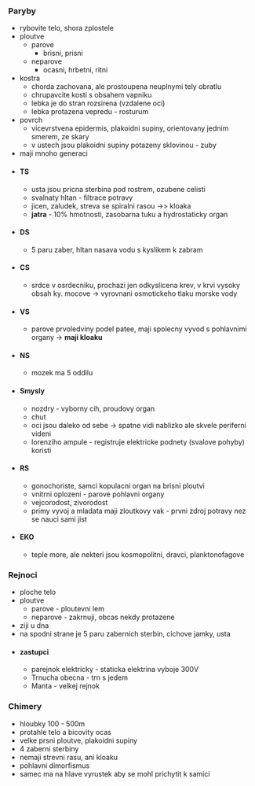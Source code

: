 ### Paryby
- rybovite telo, shora zplostele
- ploutve 
	- parove
		- brisni, prisni
	- neparove
		- ocasni, hrbetni, ritni
- kostra
	- chorda zachovana, ale prostoupena neuplnymi tely obratlu
	- chrupavcite kosti s obsahem vapniku
	- lebka je do stran rozsirena (vzdalene oci)
	- lebka protazena vepredu - rosturum
- povrch
	- vicevrstvena epidermis, plakoidni supiny, orientovany jednim smerem, ze skary
	- v ustech jsou plakoidni supiny potazeny sklovinou - zuby
- maji mnoho generaci
- #### TS
	- usta jsou pricna sterbina pod rostrem, ozubene celisti
	- svalnaty hltan - filtrace potravy
	- jicen, zaludek, streva se spiralni rasou ->> kloaka
	- **jatra** - 10% hmotnosti, zasobarna tuku a hydrostaticky organ
- #### DS
	- 5 paru zaber, hltan nasava vodu s kyslikem k zabram
- #### CS
	- srdce v osrdecniku, prochazi jen odkyslicena krev, v krvi vysoky obsah ky. mocove -> vyrovnani osmotickeho tlaku morske vody
- #### VS
	- parove prvoledviny podel patee, maji spolecny vyvod s pohlavnimi organy -> **maji kloaku**
- #### NS
	- mozek ma 5 oddilu
- #### Smysly
	- nozdry - vyborny cih, proudovy organ
	- chut
	- oci jsou daleko od sebe -> spatne vidi nablizko ale skvele periferni videni 
	- lorenziho ampule - registruje elektricke podnety (svalove pohyby) koristi 
- #### RS
	- gonochoriste, samci kopulacni organ na brisni ploutvi 
	- vnitrni oplozeni - parove pohlavni organy
	- vejcorodost, zivorodost
	- primy vyvoj a mladata maji zloutkovy vak - prvni zdroj potravy nez se nauci sami jist
- #### EKO
	- teple more, ale nekteri jsou kosmopolitni, dravci, planktonofagove
### Rejnoci 
- ploche telo
- ploutve
	- parove - ploutevni lem
	- neparove - zakrnuji, obcas nekdy protazene
- ziji u dna
- na spodni strane je 5 paru zabernich sterbin, cichove jamky, usta
- #### zastupci
	- parejnok elektricky - staticka elektrina vyboje 300V
	- Trnucha obecna - trn s jedem 
	- Manta - velkej rejnok
### Chimery 
- hloubky 100 - 500m 
- protahle telo a bicovity ocas
- velke prsni ploutve, plakoidni supiny
- 4 zaberni sterbiny
- nemaji strevni rasu, ani kloaku
- pohlavni dimorfismus
- samec ma na hlave vyrustek aby se mohl prichytit k samici